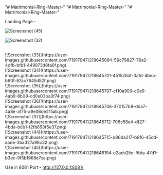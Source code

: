 "# Matrimonial-Ring-Master-" 
"# Matrimonial-Ring-Master-" 
"# Matrimonial-Ring-Master-" 

Landing Page - 

![Screenshot (45)](https://user-images.githubusercontent.com/71917947/218645679-28f77c26-1614-4190-9d15-db1a51682ee1.png)
<br>

![Screenshot (32)](https://user-images.githubusercontent.com/71917947/218645690-e3b4cd1f-4617-4b19-a9e9-fc9fe133e11c.png)

<br>
![Screenshot (33)](https://user-images.githubusercontent.com/71917947/218645694-59c79827-79a2-4dfb-bfb1-449973d6fa0f.png)

<br>
![Screenshot (34)](https://user-images.githubusercontent.com/71917947/218645701-451525bf-0afd-4bea-b60f-67ac7945d52f.png)

<br>
![Screenshot (35)](https://user-images.githubusercontent.com/71917947/218645707-cf10a900-c0e9-4ab9-8b08-cd0e03ba3f74.png)

<br>
![Screenshot (36)](https://user-images.githubusercontent.com/71917947/218645708-370157b8-dda7-4a8e-af75-a9e06de215ab.png)

<br>
![Screenshot (37)](https://user-images.githubusercontent.com/71917947/218645712-706c58e4-df27-4bda-bdb1-f2fb653f5e37.png)

<br>
![Screenshot (44)](https://user-images.githubusercontent.com/71917947/218645715-b86da217-b9f6-45cd-aade-3ba327a98c32.png)

<br>
![Screenshot (45)](https://user-images.githubusercontent.com/71917947/218646194-e2aeb25e-f6da-47d1-b3ec-9f5b1968e7ca.png)

Use in 8081 Port - http://127.0.0.1:8081/
